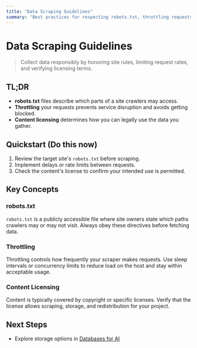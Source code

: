 ```yaml
---
title: "Data Scraping Guidelines"
summary: "Best practices for respecting robots.txt, throttling requests, and honoring content licensing when collecting data"
---
```


# Data Scraping Guidelines

> Collect data responsibly by honoring site rules, limiting request rates, and verifying licensing terms.

## TL;DR
- **robots.txt** files describe which parts of a site crawlers may access.
- **Throttling** your requests prevents service disruption and avoids getting blocked.
- **Content licensing** determines how you can legally use the data you gather.

## Quickstart (Do this now)
1. Review the target site's `robots.txt` before scraping.
2. Implement delays or rate limits between requests.
3. Check the content's license to confirm your intended use is permitted.

## Key Concepts
### robots.txt
`robots.txt` is a publicly accessible file where site owners state which paths crawlers may or may not visit. Always obey these directives before fetching data.

### Throttling
Throttling controls how frequently your scraper makes requests. Use sleep intervals or concurrency limits to reduce load on the host and stay within acceptable usage.

### Content Licensing
Content is typically covered by copyright or specific licenses. Verify that the license allows scraping, storage, and redistribution for your project.

## Next Steps
- Explore storage options in [Databases for AI](../databases-for-ai.md)
